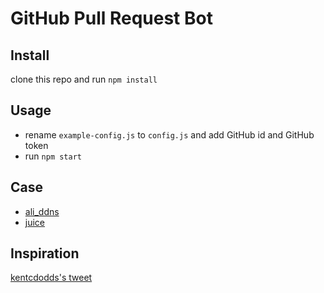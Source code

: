 # GitHub Pull Request Bot

## Install

clone this repo and run `npm install`

## Usage

- rename `example-config.js` to `config.js` and add GitHub id and GitHub token
- run `npm start`

## Case

- [ali_ddns](https://github.com/JinLinGan/ali_ddns/pull/1)
- [juice](https://github.com/njlr/juice/pull/1)

## Inspiration

[kentcdodds's tweet](https://twitter.com/kentcdodds/status/948610905373335552)
